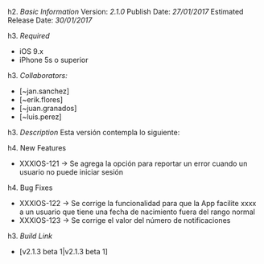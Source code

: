 h2. *Basic Information*
Version: *2.1.0*
Publish Date: *27/01/2017*
Estimated Release Date: *30/01/2017*

h3. *Required*
* iOS 9.x
* iPhone 5s o superior

h3. *Collaborators:*
* [~jan.sanchez]
* [~erik.flores]
* [~juan.granados]
* [~luis.perez]

h3. *Description*
Esta versión contempla lo siguiente:

h4. New Features
+ XXXIOS-121 -> Se agrega la opción para reportar un error cuando un usuario no puede iniciar sesión

h4. Bug Fixes
+ XXXIOS-122 -> Se corrige la funcionalidad para que la App facilite xxxx a un usuario que tiene una fecha de nacimiento fuera del rango normal
+ XXXIOS-123 -> Se corrige el valor del número de notificaciones

h3. *Build Link*
* [v2.1.3 beta 1|v2.1.3 beta 1]
